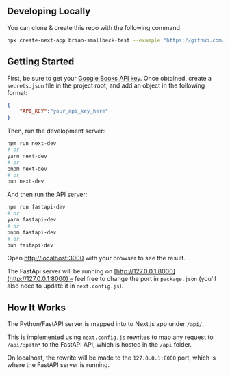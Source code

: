 ## Developing Locally

You can clone & create this repo with the following command

```bash
npx create-next-app brian-smallbeck-test --example "https://github.com/bsmalls/ilanthealth"
```


## Getting Started

First, be sure to get your [Google Books API key](https://developers.google.com/books/docs/v1/using#APIKey). Once obtained, create a `secrets.json` file in the project root, and add an object in the following format:

```json
{
    "API_KEY":"your_api_key_here"
}
```

Then, run the development server:

```bash
npm run next-dev
# or
yarn next-dev
# or
pnpm next-dev
# or
bun next-dev
```

And then run the API server:

```bash
npm run fastapi-dev
# or
yarn fastapi-dev
# or
pnpm fastapi-dev
# or
bun fastapi-dev
```

Open [http://localhost:3000](http://localhost:3000) with your browser to see the result.

The FastApi server will be running on [http://127.0.0.1:8000](http://127.0.0.1:8000) – feel free to change the port in `package.json` (you'll also need to update it in `next.config.js`).

## How It Works

The Python/FastAPI server is mapped into to Next.js app under `/api/`.

This is implemented using `next.config.js` rewrites to map any request to `/api/:path*` to the FastAPI API, which is hosted in the `/api` folder.

On localhost, the rewrite will be made to the `127.0.0.1:8000` port, which is where the FastAPI server is running.